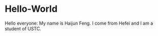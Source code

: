 # Hello-World
Hello everyone:
My name is Haijun Feng. I come from Hefei and I am a student of USTC.
